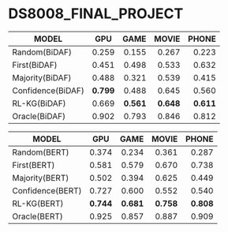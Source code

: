 # DS8008_FINAL_PROJECT

| MODEL           | GPU        | GAME  |MOVIE | PHONE |
| -------------   |:----------:| -----:|-----:|-----: |
| Random(BiDAF)   | 0.259      | 0.155 |0.267|0.223|
| First(BiDAF)    | 0.451      | 0.498 |0.533|0.632|
| Majority(BiDAF) | 0.488      | 0.321 |0.539|0.415|
|Confidence(BiDAF)|**0.799**    |0.488  |0.645|0.560|
|RL-KG(BiDAF)     |    0.669   |  **0.561** |             **0.648**     |          **0.611** |
Oracle(BiDAF)       |    0.902  |       0.793   |       0.846     |      0.812   |




| MODEL           | GPU        | GAME  |MOVIE | PHONE |
| -------------   |:----------:| -----:|-----:|-----: |
Random(BERT)     | 0.374 | 0.234 | 0.361 | 0.287 |
First(BERT)      | 0.581 | 0.579 | 0.670 | 0.738| 
Majority(BERT)    |0.502  |0.394 | 0.625 | 0.449 |
Confidence(BERT)  |0.727 | 0.600  |0.552 | 0.540 |
RL-KG(BERT)       |**0.744**    |**0.681**   | **0.758**   |   **0.808** |   
Oracle(BERT)     | 0.925 | 0.857 | 0.887 | 0.909|
